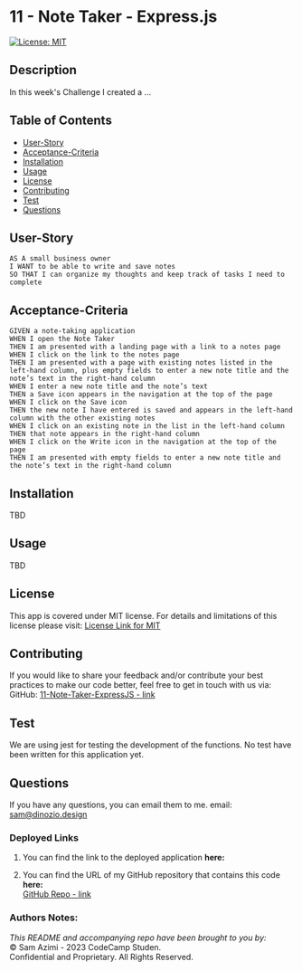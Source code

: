 # 11 - Note Taker - Express.js

[![License: MIT](https://img.shields.io/badge/License-MIT-lightblue.svg)](https://opensource.org/licenses/MIT)

## Description
In this week's Challenge I created a ...

## Table of Contents
- [User-Story](#user-story)
- [Acceptance-Criteria](#acceptance-criteria)
- [Installation](#installation)
- [Usage](#usage)
- [License](#license)
- [Contributing](#contributing)
- [Test](#test)
- [Questions](#questions)

## User-Story

```
AS A small business owner
I WANT to be able to write and save notes
SO THAT I can organize my thoughts and keep track of tasks I need to complete
```


## Acceptance-Criteria

```
GIVEN a note-taking application
WHEN I open the Note Taker
THEN I am presented with a landing page with a link to a notes page
WHEN I click on the link to the notes page
THEN I am presented with a page with existing notes listed in the left-hand column, plus empty fields to enter a new note title and the note’s text in the right-hand column
WHEN I enter a new note title and the note’s text
THEN a Save icon appears in the navigation at the top of the page
WHEN I click on the Save icon
THEN the new note I have entered is saved and appears in the left-hand column with the other existing notes
WHEN I click on an existing note in the list in the left-hand column
THEN that note appears in the right-hand column
WHEN I click on the Write icon in the navigation at the top of the page
THEN I am presented with empty fields to enter a new note title and the note’s text in the right-hand column
```

## Installation
<!-- You must ensure to have the Node modules installed, along with npm. To run the app invoice the JavaScrip index file using node. additionally you must install inquirer and jest packages/ -->
TBD

## Usage
<!-- This app is best used for the highperforming developper who needs to make a quick TLA logo on the fly. Just run the app and start typing and interactin in the terminal, et voila! -->
TBD

## License
This app is covered under MIT license. For details and limitations of this license please visit:
[License Link for MIT](https://opensource.org/licenses/MIT)


## Contributing
If you would like to share your feedback and/or contribute your best practices to make our code better, feel free to get in touch with us via:
  GitHub: [11-Note-Taker-ExpressJS - link](https://github.com/dinozio-design/11-Note-Taker-ExpressJS)<br>

## Test
We are using jest for testing the development of the functions. No test have been written for this application yet.
<br>

## Questions
If you have any questions, you can email them to me.
  email: <sam@dinozio.design><br>

### Deployed Links

1. You can find the link to the deployed application **here:** <br>

2. You can find the URL of my GitHub repository that contains this code **here:** <br>[GitHub Repo - link](https://github.com/dinozio-design/11-Note-Taker-ExpressJS)

### Authors Notes: 
  _This README and accompanying repo have been brought to you by:_<br>© Sam Azimi - 2023 CodeCamp Studen.<br>Confidential and Proprietary. All Rights Reserved.
